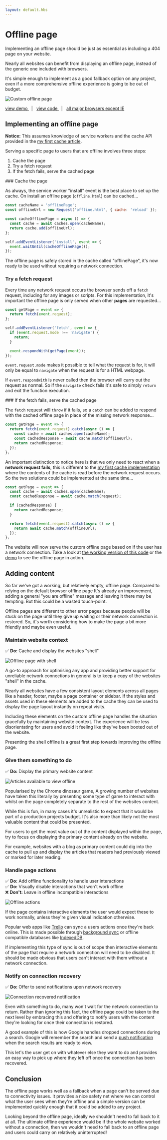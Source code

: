 ```yaml
---
layout: default.hbs
---
```


<div class="article-header">

  # Offline page

</div>

<p class="subtitle">
  Implementing an offline page should be just as essential as including
  a 404 page on your website.
</p>

Nearly all websites can benefit from displaying an offline page, instead of the generic
one included with browsers.

It's simple enough to implement as a good fallback option on any project, even
if a more comprehensive offline experience is going to be out of budget.

![Custom offline page](/assets/offline-page/offline-page.jpg)

<a href="https://offline-page.glitch.me/" target="_blank" rel="noopener noreferrer">
  view demo
</a>
&nbsp; | &nbsp;
<a href="https://glitch.com/edit/#!/offline-page" target="_blank" rel="noopener noreferrer">
  view code
</a>
&nbsp; | &nbsp;
<a href="https://caniuse.com/#search=caches" target="_blank" rel="noopener noreferrer">
  all major browsers except IE
</a>

## Implementing an offline page

<div class="callout">
  
  **Notice:** This assumes knowledge of service workers and the cache API provided
  in the [my first cache article](/my-first-cache.html).

</div>

Serving a specific page to users that are offline involves three steps:

1. Cache the page
2. Try a fetch request
3. If the fetch fails, serve the cached page

### Cache the page

As always, the service worker "install" event is the best place to set up the
cache. On install an offline page (`offline.html`) can be cached...

```javascript
const cacheName = 'offlinePage';
const offlineUrl = new Request('offline.html', { cache: 'reload' });

const cacheOfflinePage = async () => {
  const cache = await caches.open(cacheName);
  return cache.add(offlineUrl);
};

self.addEventListener('install', event => {
  event.waitUntil(cacheOfflinePage());
});
```

The offline page is safely stored in the cache called "offlinePage", it's now
ready to be used without requiring a network connection.

### Try a fetch request

Every time any network request occurs the browser sends off a `fetch` request,
including for any images or scripts. For this implementation, it's important the
offline page is only served when other **pages** are requested...

```javascript
const getPage = event => {
  return fetch(event.request);
};

self.addEventListener('fetch', event => {
  if (event.request.mode !== 'navigate') {
    return;
  }

  event.respondWith(getPage(event));
});
```

`event.request.mode` makes it possible to tell what the request is for, it will
only be equal to `navigate` when the request is for a HTML webpage.

If `event.respondWith` is never called then the browser will carry out the
request as normal. So if the `navigate` check fails it's safe to simply `return`
and exit the function execution.

### If the fetch fails, serve the cached page

The `fetch` request will `throw` if it fails, so a `catch` can be added to
respond with the cached offline page in place of the missing network response...

```javascript
const getPage = event => {
  return fetch(event.request).catch(async () => {
    const cache = await caches.open(cacheName);
    const cachedResponse = await cache.match(offlineUrl);
    return cachedResponse;
  });
};
```

An important distinction to notice here is that we only need to react when a
**network request fails**, this is different to the
[my first cache implementation](/my-first-cache.html) where the contents
of the cache is read before the network request occurs. So the two solutions
could be implemented at the same time...

```javascript
const getPage = event => {
  const cache = await caches.open(cacheName);
  const cachedResponse = await cache.match(request);

  if (cachedResponse) {
    return cachedResponse;
  }

  return fetch(event.request).catch(async () => {
    return await cache.match(offlineUrl);
  });
};
```

The website will now serve the custom offline page based on if the user has a
network connection. Take a look at <a href="https://glitch.com/edit/#!/custom-offline-page" target="_blank" rel="noopener noreferrer">the working version of this code</a>
or the <a href="https://custom-offline-page.glitch.me/" target="_blank" rel="noopener noreferrer">demo</a>
to see the offline page in action.

## Adding content

So far we've got a working, but relatively empty, offline page. Compared to relying
on the default browser offline page It's already an improvement, adding a general
"you are offline" message and leaving it there may be tempting. But this
could be a wasted touch-point.

Offline pages are different to other error pages because people will be stuck
on the page until they give up waiting or their network connection is restored.
So, it's worth considering how to make the page a bit more friendly and maybe even
useful.

### Maintain website context

<div class="callout">
  
  ✅ **Do:** Cache and display the websites "shell"

</div>

![Offline page with shell](/assets/offline-page/offline-with-shell.png)

A go-to approach for optimising any app and providing better support for unreliable
network connections in general is to keep a copy of the websites "shell" in the cache.

Nearly all websites have a few consistent layout elements across all pages like a
header, footer, maybe a page container or sidebar. If the styles and assets used
in these elements are added to the cache they can be used to display the page
layout instantly on repeat visits.

Including these elements on the custom offline page handles the situation
gracefully by maintaining website context. The experience will be less
disorientating for users and avoid it feeling like they've been booted out of
the website.

Presenting the shell offline is a great first step towards improving the offline
page.

### Give them something to do

<div class="callout">
  
  ✅ **Do:** Display the primary website content</br>

</div>

![Articles available to view offline](/assets/offline-page/offline-posts.jpg)

Popularised by the Chrome dinosaur game, A growing number of websites have taken
this literally by presenting some type of game to interact with whilst on the page
completely separate to the rest of the websites content.

While this is fun, in many cases it's unrealistic to expect that it would be part
of a production projects budget. It's also more than likely not the most valuable
content that could be presented.

For users to get the most value out of the content displayed within the page, try
to focus on displaying the primary content already on the website.

For example, websites with a blog as primary content could dig into the cache to
pull up and display the articles that readers had previously viewed or marked for
later reading.

### Handle page actions

<div class="callout">
  
  ✅ **Do:** Add offline functionality to handle user interactions</br>
  ✅ **Do:** Visually disable interactions that won't work offline</br>
  ❌ **Don't:** Leave in offline incompatible interactions

</div>

![Offline actions](/assets/offline-page/offline-actions.jpg)

If the page contains interactive elements the user would expect these to work
normally, unless they're given visual indication otherwise.

Popular web apps like <a href="https://trello.com/" target="_blank" rel="noopener noreferrer">Trello</a>
can sync a users actions once they're back online. This is made possible through <a href="https://developers.google.com/web/updates/2015/12/background-sync" target="_blank" rel="noopener noreferrer">background sync</a>
or offline compatible databases like <a href="https://developer.mozilla.org/en-US/docs/Web/API/IndexedDB_API/Basic_Concepts_Behind_IndexedDB" target="_blank" rel="noopener noreferrer">IndexedDB</a>.

If implementing this type of sync is out of scope then interactive elements of
the page that require a network connection will need to be disabled. It should
be made obvious that users can't interact with them without a network connection.

### Notify on connection recovery

<div class="callout">
  
  ✅ **Do:** Offer to send notifications upon network recovery

</div>

![Connection recovered notification](/assets/offline-page/notify-offline.jpg)

Even with something to do, many won't wait for the network connection to return.
Rather than ignoring this fact, the offline page could be taken to the next level
by embracing this and offering to notify users with the content they're looking
for once their connection is restored.

A good example of this is how Google handles dropped connections during a
search. Google will remember the search and send a <a href="https://developer.mozilla.org/en-US/docs/Web/API/Push_API" target="_blank" rel="noopener noreferrer">push notification</a>
when the search results are ready to view.

This let's the user get on with whatever else they want to do and provides an
easy way to pick up where they left off once the connection has been recovered.

## Conclusion

The offline page works well as a fallback when a page can't be served due to
connectivity issues. It provides a nice safety net where we can control what
the user sees when they're offline and a simple version can be implemented quickly
enough that it could be added to any project.

Looking beyond the offline page, ideally we shouldn't need to fall back to it at
all. The ultimate offline experience would be if the whole website worked without
a connection, then we wouldn't need to fall back to an offline page and users
could carry on relatively uninterrupted!
